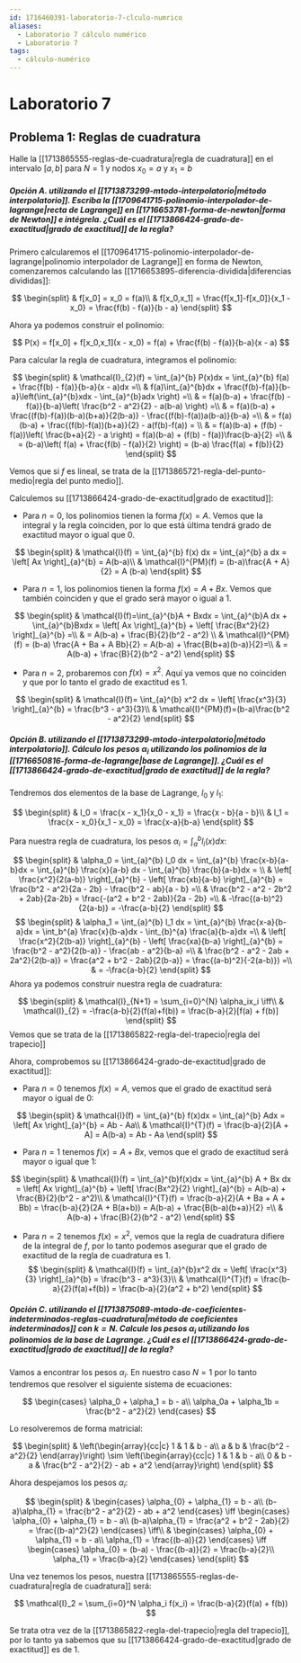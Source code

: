 ```yaml
---
id: 1716460391-laboratorio-7-clculo-numrico
aliases:
  - Laboratorio 7 cálculo numérico
  - Laboratorio 7
tags:
  - cálculo-numérico
---
```


# Laboratorio 7

## Problema 1: Reglas de cuadratura

Halle la [[1713865555-reglas-de-cuadratura|regla de cuadratura]] en el intervalo $[a,b]$ para $N=1$ y nodos $x_{0}=a$ y $x_{1}=b$

##### **Opción A.** utilizando  el [[1713873299-mtodo-interpolatorio|método interpolatorio]]. Escriba la [[1709641715-polinomio-interpolador-de-lagrange|recta de Lagrange]] en [[1716653781-forma-de-newton|forma de Newton]] e intégrela. ¿Cuál es el [[1713866424-grado-de-exactitud|grado de exactitud]] de la regla?

Primero calcularemos el [[1709641715-polinomio-interpolador-de-lagrange|polinomio interpolador de Lagrange]] en forma de Newton, comenzaremos calculando las [[1716653895-diferencia-dividida|diferencias divididas]]:

$$
\begin{split}
	& f[x_0] = x_0 = f(a)\\
	& f[x_0,x_1] = \frac{f[x_1]-f[x_0]}{x_1 - x_0} = \frac{f(b) - f(a)}{b - a}
\end{split}
$$

Ahora ya podemos construir el polinomio:

$$
P(x) = f[x_0] + f[x_0,x_1](x - x_0)  = f(a) + \frac{f(b) - f(a)}{b-a}(x - a)
$$

Para calcular la regla de cuadratura, integramos el polinomio:

$$
\begin{split}
	& \mathcal{I}_{2}(f) = \int_{a}^{b} P(x)dx = \int_{a}^{b} f(a) + \frac{f(b) - f(a)}{b-a}(x - a)dx =\\
	& f(a)\int_{a}^{b}dx + \frac{f(b)-f(a)}{b-a}\left(\int_{a}^{b}xdx - \int_{a}^{b}adx \right) =\\
	& = f(a)(b-a) + \frac{f(b) - f(a)}{b-a}\left( \frac{b^2 - a^2}{2} - a(b-a) \right) =\\
	& = f(a)(b-a) + \frac{(f(b)-f(a))(b-a)(b+a)}{2(b-a)} - \frac{(f(b)-f(a))a(b-a)}{b-a} =\\
	& = f(a)(b-a) + \frac{(f(b)-f(a))(b+a)}{2} -  a(f(b)-f(a)) = \\
	& = f(a)(b-a) + (f(b) - f(a))\left( \frac{b+a}{2} - a \right) = f(a)(b-a) + (f(b) - f(a))\frac{b-a}{2} =\\
	& = (b-a)\left( f(a) + \frac{f(b) - f(a)}{2} \right) = (b-a) \frac{f(a) + f(b)}{2}
\end{split}
$$

Vemos que si $f$ es lineal, se trata de la [[1713865721-regla-del-punto-medio|regla del punto medio]].

Calculemos su [[1713866424-grado-de-exactitud|grado de exactitud]]:

- Para $n=0$, los polinomios tienen la forma $f(x)=A$. Vemos que la integral y la regla coinciden, por lo que está última tendrá grado de exactitud mayor o igual que $0$.

$$
\begin{split}
	& \mathcal{I}(f) = \int_{a}^{b} f(x) dx = \int_{a}^{b} a dx = \left[ Ax \right]_{a}^{b} = A(b-a)\\
	& \mathcal{I}^{PM}(f) = (b-a)\frac{A + A}{2} = A (b-a)
\end{split}
$$

- Para $n=1$, los polinomios tienen la forma $f(x) = A + Bx$. Vemos que también coinciden y que el grado será mayor o igual a $1$.

$$
\begin{split}
	& \mathcal{I}(f)=\int_{a}^{b}A + Bxdx = \int_{a}^{b}A dx + \int_{a}^{b}Bxdx = \left[ Ax \right]_{a}^{b} + \left[ \frac{Bx^2}{2} \right]_{a}^{b} =\\
	& = A(b-a) + \frac{B}{2}(b^2 - a^2) \\
	& \mathcal{I}^{PM}(f) = (b-a) \frac{A + Ba + A Bb}{2} = A(b-a) + \frac{B(b+a)(b-a)}{2}=\\
	& = A(b-a) + \frac{B}{2}(b^2 - a^2)
\end{split}
$$
- Para $n=2$, probaremos con $f(x)=x^2$. Aquí ya vemos que no coinciden y que por lo tanto el grado de exactitud es $1$.

$$
\begin{split}
	& \mathcal{I}(f)= \int_{a}^{b} x^2 dx = \left[ \frac{x^3}{3} \right]_{a}^{b} = \frac{b^3 - a^3}{3}\\
	& \mathcal{I}^{PM}(f)=(b-a)\frac{b^2 - a^2}{2}	
\end{split}
$$

##### **Opción B.** utilizando el [[1713873299-mtodo-interpolatorio|método interpolatorio]]. Cálculo los pesos $\alpha_i$ utilizando los polinomios de la [[1716650816-forma-de-lagrange|base de Lagrange]]. ¿Cuál es el [[1713866424-grado-de-exactitud|grado de exactitud]] de la regla?

Tendremos dos elementos de la base de Lagrange, $l_0$ y $l_1$:

$$
\begin{split}
	& l_0 = \frac{x - x_1}{x_0 - x_1} = \frac{x - b}{a - b}\\
	& l_1 = \frac{x - x_0}{x_1 - x_0} = \frac{x-a}{b-a}
\end{split}
$$

Para nuestra regla de cuadratura, los pesos $\alpha_i = \int^{b}_{a} l_i(x) dx$:

$$
\begin{split}
	& \alpha_0 = \int_{a}^{b} l_0 dx = \int_{a}^{b}  \frac{x-b}{a-b}dx = \int_{a}^{b} \frac{x}{a-b} dx - \int_{a}^{b} \frac{b}{a-b}dx = \\
	& \left[ \frac{x^2}{2(a-b)} \right]_{a}^{b} - \left[ \frac{xb}{a-b} \right]_{a}^{b} = \frac{b^2 - a^2}{2a - 2b} - \frac{b^2 - ab}{a - b} =\\
	& \frac{b^2 - a^2 - 2b^2 + 2ab}{2a-2b} = \frac{-(a^2 + b^2 - 2ab)}{2a - 2b} =\\
	& -\frac{(a-b)^2}{2(a-b)} = -\frac{a-b}{2}
\end{split}
$$
$$
\begin{split}
	& \alpha_1 = \int_{a}^{b} l_1 dx = \int_{a}^{b} \frac{x-a}{b-a}dx = \int_b^{a} \frac{x}{b-a}dx - \int_{b}^{a} \frac{a}{b-a}dx =\\
	& \left[ \frac{x^2}{2(b-a)} \right]_{a}^{b} - \left[ \frac{xa}{b-a} \right]_{a}^{b} = \frac{b^2 - a^2}{2(b-a)} - \frac{ab - a^2}{b-a} =\\
	& \frac{b^2 - a^2 - 2ab + 2a^2}{2(b-a)} = \frac{a^2 + b^2 - 2ab}{2(b-a)} = \frac{(a-b)^2}{-2(a-b)}) =\\
	& = -\frac{a-b}{2}
\end{split}
$$
Ahora ya podemos construir nuestra regla de cuadratura:

$$
\begin{split}
	& \mathcal{I}_{N+1} = \sum_{i=0}^{N} \alpha_ix_i \iff\\
	& \mathcal{I}_{2} = -\frac{a-b}{2}(f(a)+f(b)) = \frac{b-a}{2}[f(a) + f(b)]
\end{split}
$$
Vemos que se trata de la [[1713865822-regla-del-trapecio|regla del trapecio]]

Ahora, comprobemos su [[1713866424-grado-de-exactitud|grado de exactitud]]:

- Para $n=0$ tenemos $f(x)=A$, vemos que el grado de exactitud será mayor o igual de $0$:

$$
\begin{split}
	& \mathcal{I}(f) = \int_{a}^{b} f(x)dx = \int_{a}^{b} Adx = \left[ Ax \right]_{a}^{b} = Ab - Aa\\
	& \mathcal{I}^{T}(f) = \frac{b-a}{2}[A + A] = A(b-a) = Ab - Aa
\end{split}
$$
- Para $n=1$ tenemos $f(x) = A + Bx$, vemos que el grado de exactitud será mayor o igual que $1$:

$$
\begin{split}
	& \mathcal{I}(f) = \int_{a}^{b}f(x)dx = \int_{a}^{b} A + Bx dx = \left[ Ax \right]_{a}^{b} + \left[ \frac{Bx^2}{2} \right]_{a}^{b} = A(b-a) + \frac{B}{2}(b^2 - a^2)\\
	& \mathcal{I}^{T}(f) = \frac{b-a}{2}(A + Ba + A + Bb) = \frac{b-a}{2}(2A + B(a+b)) = A(b-a) + \frac{B(b-a)(b+a)}{2} =\\
	& A(b-a) + \frac{B}{2}(b^2 - a^2)
\end{split}
$$

- Para $n=2$ tenemos $f(x)=x^2$, vemos que la regla de cuadratura difiere de la integral de $f$, por lo tanto podemos asegurar que el grado de exactitud de la regla de cuadratura es $1$.
$$
\begin{split}
	& \mathcal{I}(f) = \int_{a}^{b}x^2 dx = \left[ \frac{x^3}{3} \right]_{a}^{b} = \frac{b^3 - a^3}{3}\\
	& \mathcal{I}^{T}(f) = \frac{b-a}{2}(f(a)+f(b)) = \frac{b-a}{2}(a^2 + b^2)
\end{split}
$$
##### **Opción C.** utilizando el [[1713875089-mtodo-de-coeficientes-indeterminados-reglas-cuadratura|método de coeficientes indeterminados]] con $k=N$. Calcule los pesos $\alpha_i$ utilizando los polinomios de la base de Lagrange. ¿Cuál es el [[1713866424-grado-de-exactitud|grado de exactitud]] de la regla?

Vamos a encontrar los pesos $\alpha_i$. En nuestro caso $N=1$ por lo tanto tendremos que resolver el siguiente sistema de ecuaciones:

$$
\begin{cases}
    \alpha_0 + \alpha_1 = b - a\\
    \alpha_0a + \alpha_1b = \frac{b^2 - a^2}{2}
\end{cases}
$$

Lo resolveremos de forma matricial:

$$
\begin{split}
    & \left(\begin{array}{cc|c}
        1 & 1 & b - a\\
        a & b & \frac{b^2 - a^2}{2}
    \end{array}\right) \sim 
    \left(\begin{array}{cc|c}
        1 & 1 & b - a\\
        0 & b - a & \frac{b^2 - a^2}{2} - ab + a^2
    \end{array}\right)
\end{split}
$$

Ahora despejamos los pesos $\alpha_i$:

$$
\begin{split}
    & \begin{cases}
        \alpha_{0} + \alpha_{1} = b - a\\
        (b-a)\alpha_{1} = \frac{b^2 - a^2}{2} - ab + a^2 
    \end{cases} \iff
    \begin{cases}
        \alpha_{0} + \alpha_{1} = b - a\\
        (b-a)\alpha_{1} = \frac{a^2 + b^2 - 2ab}{2} = \frac{(b-a)^2}{2}
    \end{cases} \iff\\
    & \begin{cases}
        \alpha_{0} + \alpha_{1} = b - a\\
        \alpha_{1} = \frac{(b-a)}{2}
    \end{cases} \iff
    \begin{cases}
        \alpha_{0} = (b-a) - \frac{(b-a)}{2} = \frac{b-a}{2}\\
        \alpha_{1} = \frac{b-a}{2}
    \end{cases}
\end{split}
$$

Una vez tenemos los pesos, nuestra [[1713865555-reglas-de-cuadratura|regla de cuadratura]] será:

$$
\mathcal{I}_2 = \sum_{i=0}^N \alpha_i f(x_i) = \frac{b-a}{2}(f(a) + f(b))
$$

Se trata otra vez de la [[1713865822-regla-del-trapecio|regla del trapecio]], por lo tanto ya sabemos que su [[1713866424-grado-de-exactitud|grado de exactitud]] es de $1$.